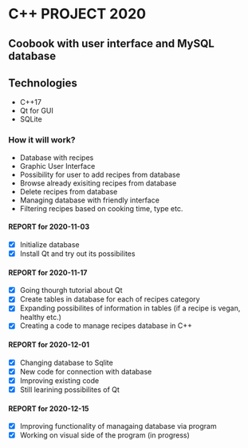 # C++ PROJECT 2020

## Coobook with user interface and MySQL database

## Technologies

* C++17
* Qt for GUI
* SQLite


### How it will work?

* Database with recipes
* Graphic User Interface
* Possibility for user to add recipes from database
* Browse already exisiting recipes from database
* Delete recipes from database
* Managing database with friendly interface
* Filtering recipes based on cooking time, type etc.

#### REPORT for 2020-11-03

- [x] Initialize database
- [x] Install Qt and try out its possibilites

#### REPORT for 2020-11-17

- [x] Going thourgh tutorial about Qt
- [x] Create tables in database for each of recipes category
- [x] Expanding possibilites of information in tables (if a recipe is vegan, healthy etc.)
- [x] Creating a code to manage recipes database in C++

#### REPORT for 2020-12-01

- [x] Changing database to Sqlite
- [x] New code for connection with database
- [x] Improving existing code
- [x] Still learining possibilites of Qt

#### REPORT for 2020-12-15

- [x] Improving functionality of managaing database via program
- [x] Working on visual side of the program (in progress)
